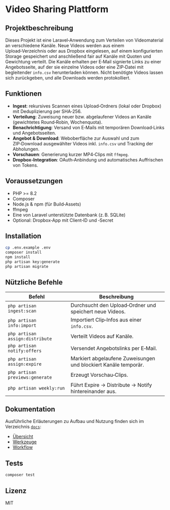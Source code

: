 # Video Sharing Plattform

## Projektbeschreibung

Dieses Projekt ist eine Laravel‑Anwendung zum Verteilen von Videomaterial an verschiedene Kanäle. Neue Videos werden aus einem Upload‑Verzeichnis oder aus Dropbox eingelesen, auf einem konfigurierten Storage gespeichert und anschließend fair auf Kanäle mit Quoten und Gewichtung verteilt. Die Kanäle erhalten per E‑Mail signierte Links zu einer Angebotsseite, auf der sie einzelne Videos oder eine ZIP‑Datei mit begleitender `info.csv` herunterladen können. Nicht benötigte Videos lassen sich zurückgeben, und alle Downloads werden protokolliert.

## Funktionen

- **Ingest**: rekursives Scannen eines Upload‑Ordners (lokal oder Dropbox) mit Deduplizierung per SHA‑256.
- **Verteilung**: Zuweisung neuer bzw. abgelaufener Videos an Kanäle (gewichtetes Round‑Robin, Wochenquota).
- **Benachrichtigung**: Versand von E‑Mails mit temporären Download‑Links und Angebotsseiten.
- **Angebot & Download**: Weboberfläche zur Auswahl und zum ZIP‑Download ausgewählter Videos inkl. `info.csv` und Tracking der Abholungen.
- **Vorschauen**: Generierung kurzer MP4‑Clips mit `ffmpeg`.
- **Dropbox‑Integration**: OAuth‑Anbindung und automatisches Auffrischen von Tokens.

## Voraussetzungen

- PHP >= 8.2
- Composer
- Node.js & npm (für Build‑Assets)
- ffmpeg
- Eine von Laravel unterstützte Datenbank (z. B. SQLite)
- Optional: Dropbox‑App mit Client‑ID und ‑Secret

## Installation

```bash
cp .env.example .env
composer install
npm install
php artisan key:generate
php artisan migrate
```

## Nützliche Befehle

| Befehl | Beschreibung |
|--------|--------------|
| `php artisan ingest:scan` | Durchsucht den Upload‑Ordner und speichert neue Videos. |
| `php artisan info:import` | Importiert Clip‑Infos aus einer `info.csv`. |
| `php artisan assign:distribute` | Verteilt Videos auf Kanäle. |
| `php artisan notify:offers` | Versendet Angebotslinks per E‑Mail. |
| `php artisan assign:expire` | Markiert abgelaufene Zuweisungen und blockiert Kanäle temporär. |
| `php artisan previews:generate` | Erzeugt Vorschau‑Clips. |
| `php artisan weekly:run` | Führt Expire → Distribute → Notify hintereinander aus. |

## Dokumentation

Ausführliche Erläuterungen zu Aufbau und Nutzung finden sich im Verzeichnis [`docs`](docs):

- [Übersicht](docs/README.md)
- [Werkzeuge](docs/tool.md)
- [Workflow](docs/workflow.md)

## Tests

```bash
composer test
```

## Lizenz

MIT
